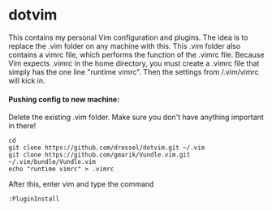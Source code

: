 # dotvim

This contains my personal Vim configuration and plugins. The idea is to replace the .vim folder on any machine with this. This .vim folder also contains a vimrc file, which performs the function of the .vimrc file. Because Vim expects .vimrc in the home directory, you must create a .vimrc file that simply has the one line "runtime vimrc". Then the settings from /.vim/vimrc will kick in.

#### Pushing config to new machine:

Delete the existing .vim folder. Make sure you don't have anything important in there!
```
cd
git clone https://github.com/dressel/dotvim.git ~/.vim
git clone https://github.com/gmarik/Vundle.vim.git ~/.vim/bundle/Vundle.vim
echo "runtime vimrc" > .vimrc
```
After this, enter vim and type the command
```
:PluginInstall
```

